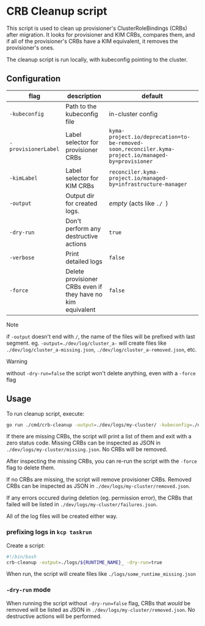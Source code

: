 # CRB Cleanup script

This script is used to clean up provisioner's ClusterRoleBindings (CRBs) after migration.
It looks for provisioner and KIM CRBs, compares them,
and if all of the provisioner's CRBs have a KIM equivalent, it removes the provisioner's ones.

The cleanup script is run locally, with kubeconfig pointing to the cluster.

## Configuration

| flag                | description                                                 | default                                                                                            |
| ------------------- | ----------------------------------------------------------- | -------------------------------------------------------------------------------------------------- |
| `-kubeconfig`       | Path to the kubeconfig file                                 | in-cluster config                                                                                  |
| `-provisionerLabel` | Label selector for provisioner CRBs                         | `kyma-project.io/deprecation=to-be-removed-soon,reconciler.kyma-project.io/managed-by=provisioner` |
| `-kimLabel`         | Label selector for KIM CRBs                                 | `reconciler.kyma-project.io/managed-by=infrastructure-manager`                                     |
| `-output`           | Output dir for created logs.                                | _empty_ (acts like `./ `)                                                                          |
| `-dry-run`          | Don't perform any destructive actions                       | `true`                                                                                             |
| `-verbose`          | Print detailed logs                                         | `false`                                                                                            |
| `-force`            | Delete provisioner CRBs even if they have no kim equivalent | `false`                                                                                            |

> [!NOTE]
> if `-output` doesn't end with `/`, the name of the files will be prefixed with last segment.
> eg. `-output=./dev/log/cluster_a-` will create files like `./dev/log/cluster_a-missing.json`, `./dev/log/cluster_a-removed.json`, etc.

> [!WARNING]
> without `-dry-run=false` the script won't delete anything, even with a `-force` flag

## Usage

To run cleanup script, execute:

```bash
go run ./cmd/crb-cleanup -output=./dev/logs/my-cluster/ -kubeconfig=./dev/kubeconfig -dry-run=false
```

If there are missing CRBs, the script will print a list of them and exit with a zero status code.
Missing CRBs can be inspected as JSON in `./dev/logs/my-cluster/missing.json`. No CRBs will be removed.

After inspecting the missing CRBs, you can re-run the script with the `-force` flag to delete them.

If no CRBs are missing, the script will remove provisioner CRBs.
Removed CRBs can be inspected as JSON in `./dev/logs/my-cluster/removed.json`.

If any errors occured during deletion (eg. permission error), the CRBs that failed will be listed in `./dev/logs/my-cluster/failures.json`.

All of the log files will be created either way.

### prefixing logs in `kcp taskrun`

Create a script:

```bash
#!/bin/bash
crb-cleanup -output=./logs/${RUNTIME_NAME}_ -dry-run=true
```

When run, the script will create files like `./logs/some_runtime_missing.json`

### `-dry-run` mode

When running the script without `-dry-run=false` flag, CRBs that _would_ be removed will be listed as JSON in `./dev/logs/my-cluster/removed.json`.
No destructive actions will be performed.
